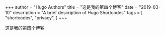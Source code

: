 +++
author = "Hugo Authors"
title = "这是我的第四个博客"
date = "2019-03-10"
description = "A brief description of Hugo Shortcodes"
tags = [
    "shortcodes",
    "privacy",
]
+++

这是我的第四个博客

